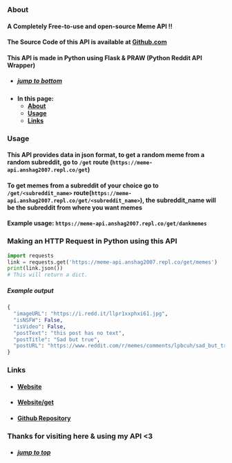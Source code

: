 ﻿### About

#### A Completely Free-to-use and open-source Meme API !!

#### The Source Code of this API is available at [Github.com](https://github.com/AnshAg2007/meme-api)

#### This API is made in Python using Flask & PRAW (Python Reddit API Wrapper)


- ##### [jump to bottom](#jump-to-top)
 + **In this page:**
     - **[About](#about)**
     - **[Usage](#usage)**
     - **[Links](#links)**
      

### Usage

#### This API provides data in json format, to get a random meme from a random subreddit, go to  `/get` route (`https://meme-api.anshag2007.repl.co/get`)

#### To get memes from a subreddit of your choice go to `/get/<subreddit_name>` route(`https://meme-api.anshag2007.repl.co/get/<subreddit_name>`), the subreddit_name will be the subreddit from where you want memes
#### Example usage: `https://meme-api.anshag2007.repl.co/get/dankmemes` 

### Making an HTTP Request in Python using this API
```py
import requests
link = requests.get('https://meme-api.anshag2007.repl.co/get/memes')
print(link.json())
# This will return a dict.
```
##### Example output 
```py
{
  "imageURL": "https://i.redd.it/llpr1xxphxi61.jpg", 
  "isNSFW": False, 
  "isVideo": False, 
  "postText": "this post has no text", 
  "postTitle": "Sad but true", 
  "postURL": "https://www.reddit.com/r/memes/comments/lpbcuh/sad_but_true/"
}
```

### Links

- ####  [Website](https://meme-api.anshag2007.repl.co)
- #### [Website/get](https://meme-api.anshag2007.repl.co)
- #### [Github Repository](https://github.com/AnshAg2007/meme-api)

### Thanks for visiting here & using my API <3

- #####  [jump to top](#about)

